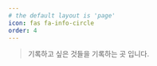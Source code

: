 ```yaml
---
# the default layout is 'page'
icon: fas fa-info-circle
order: 4
---
```


> 기록하고 싶은 것들을 기록하는 곳 입니다.
